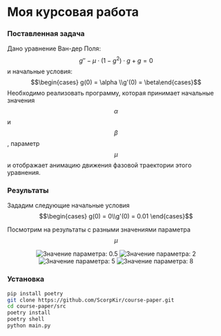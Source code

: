 # Моя курсовая работа

### Поставленная задача
Дано уравнение Ван-дер Поля:
 $$g''- \mu \cdot (1 - g^2) \cdot g + g = 0$$
и начальные условия:
$$\begin{cases} g(0) = \alpha \\g'(0) = \beta\end{cases}$$
Необходимо реализовать программу, которая принимает начальные значения $$\alpha$$ и $$\beta$$, параметр $$\mu$$ и отображает анимацию движения фазовой траектории этого уравнения.

### Результаты

Зададим следующие начальные условия
 $$\begin{cases} g(0) = 0\\g'(0) = 0.01 \end{cases}$$

Посмотрим на результаты с разными значениями параметра $$\mu$$

<p align=center>
    <image src="https://imgur.com/VnsE5hx" alt="Значение параметра: 0.5">
    <image src="https://imgur.com/cte925n" alt="Значение параметра: 2">
    <image src="https://imgur.com/evbeURY" alt="Значение параметра: 5">
    <image src="https://imgur.com/dwyrQ1i" alt="Значение параметра: 8">
</p>

### Установка 

```bash
pip install poetry
git clone https://github.com/ScorpKir/course-paper.git
cd course-paper/src
poetry install
poetry shell
python main.py
```
